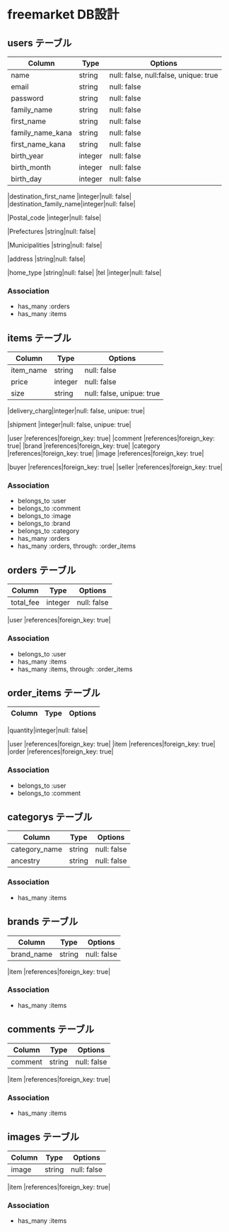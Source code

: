 # freemarket DB設計

## users テーブル
|Column|Type|Options|
|------|----|-------|
|name                   |string|null: false, null:false, unique: true|
|email                  |string|null: false|
|password               |string|null: false|
|family_name            |string|null: false|
|first_name             |string|null: false|
|family_name_kana       |string|null: false|
|first_name_kana        |string|null: false|
|birth_year             |integer|null: false|
|birth_month            |integer|null: false|
|birth_day              |integer|null: false|
<!-- 送付先の名前 -->
|destination_first_name |integer|null: false|
|destination_family_name|integer|null: false|
<!-- postの方がいいか? -->
|Postal_code            |integer|null: false| 
<!-- 都道府県 -->
|Prefectures            |string|null: false|
<!-- 市町村 -->
|Municipalities         |string|null: false|
<!-- 番地 -->
|address                |string|null: false|
<!-- マンション名など -->
|home_type              |string|null: false|
|tel                    |integer|null: false|
### Association
- has_many :orders
- has_many :items

## items テーブル
|Column|Type|Options|
|------|----|-------|
|item_name     |string|null: false|
|price         |integer|null: false|
|size          |string|null: false, unipue: true|
<!-- 配送料 チェックボックスを使用して数字を入れる -->
|delivery_charg|integer|null: false, unipue: true|
<!-- 発送日 チェックボックスを使用して数字を入れる -->
|shipment      |integer|null: false, unipue: true|
<!-- 外部キー -->
|user          |references|foreign_key: true|
|comment       |references|foreign_key: true|
|brand         |references|foreign_key: true|
|category      |references|foreign_key: true|
|image         |references|foreign_key: true|
<!-- 購入者と出品者のid -->
|buyer         |references|foreign_key: true|
|seller        |references|foreign_key: true|
### Association
- belongs_to :user
- belongs_to :comment
- belongs_to :image
- belongs_to :brand
- belongs_to :category
- has_many :orders
- has_many :orders, through: :order_items


## orders テーブル
|Column|Type|Options|
|------|----|-------|
|total_fee     |integer|null: false|
<!-- 外部キー -->
|user          |references|foreign_key: true|
### Association
- belongs_to :user
- has_many :items
- has_many :items, through: :order_items

## order_items テーブル
|Column|Type|Options|
|------|----|-------|
<!-- 商品の数 -->
|quantity|integer|null: false|
<!-- 外部キー -->
|user    |references|foreign_key: true|
|item    |references|foreign_key: true|
|order   |references|foreign_key: true|
### Association
- belongs_to :user
- belongs_to :comment

## categorys テーブル
|Column|Type|Options|
|------|----|-------|
|category_name|string|null: false|
|ancestry     |string|null: false|
<!-- gem ancestry使用 -->
### Association
- has_many :items

## brands テーブル
|Column|Type|Options|
|------|----|-------|
|brand_name|string|null: false|
<!-- 外部キー -->
|item      |references|foreign_key: true|
### Association
- has_many :items

## comments テーブル
|Column|Type|Options|
|------|----|-------|
|comment|string|null: false|
<!-- 外部キー -->
|item      |references|foreign_key: true|
### Association
- has_many :items

## images テーブル
|Column|Type|Options|
|------|----|-------|
|image|string|null: false|
<!-- 外部キー -->
|item      |references|foreign_key: true|
### Association
- has_many :items